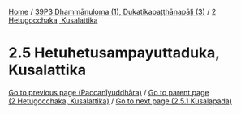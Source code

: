 
[Home](/) / [39P3 Dhammānuloma (1), Dukatikapaṭṭhānapāḷi (3)](../../39P3.md) / [2 Hetugocchaka, Kusalattika](../2.md)

# 2.5 Hetuhetusampayuttaduka, Kusalattika


[Go to previous page (Paccanīyuddhāra)](2.4/2.4.3/2.4.3.7/Paccaniyuddhara.md) / [Go to parent page (2 Hetugocchaka, Kusalattika)](../2.md) / [Go to next page (2.5.1 Kusalapada)](2.5/2.5.1.md)


